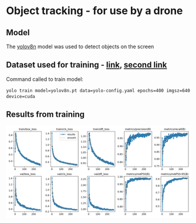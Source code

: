 # Object tracking - for use by a drone

## Model
The [yolov8n](https://github.com/ultralytics/ultralytics) model was used to detect objects on the screen

## Dataset used for training - [link](https://github.com/VikramShenoy97/Human-Segmentation-Dataset/tree/master/Training_Images), [second link](https://www.kaggle.com/datasets/tapakah68/supervisely-filtered-segmentation-person-dataset)

Command called to train model:
```commandline
yolo train model=yolov8n.pt data=yolo-config.yaml epochs=400 imgsz=640 device=cuda
```

## Results from training
![](results/results.png)

